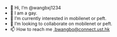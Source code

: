 - 👋 Hi, I’m @wangbxj1234
- 👀 I am a gay.
- 🌱 I’m currently interested in mobilenet or peft.
- 💞️ I’m looking to collaborate on mobilenet or peft.
- 📫 How to reach me ,bwangbo@connect.ust.hk

<!---
wangbxj1234/wangbxj1234 is a ✨ special ✨ repository because its `README.md` (this file) appears on your GitHub profile.
You can click the Preview link to take a look at your changes.
--->
